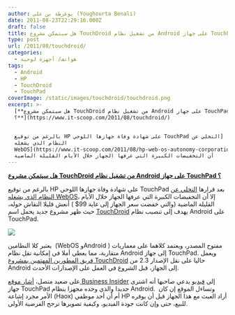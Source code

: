 ```yaml
---
author: يوغرطة بن علي (Youghourta Benali)
date: 2011-08-23T22:29:16.000Z
draft: false
title: هل سيتمكن مشروع TouchDroid من تشغيل نظام Android على جهاز TouchPad ؟
type: post
url: /2011/08/touchdroid/
categories:
  - هواتف/ أجهزة لوحية
tags:
  - Android
  - HP
  - TouchDroid
  - TouchPad
coverImage: /static/images/touchdroid/touchdroid.png
excerpt: >-
  [**هل سيتمكن مشروع TouchDroid من تشغيل نظام Android على جهاز TouchPad
  ؟**](https://www.it-scoop.com/2011/08/touchdroid/)


  بالرغم من توقيع HP على شهادة وفاة جهازها اللوحي TouchPad بعد قرارها [التخلي عن
  النظام الذي يشغله
  WebOS](https://www.it-scoop.com/2011/08/hp-web-os-autonomy-corporation/)، إلا
  أن التخفيضات الكبيرة التي عرفها الجهاز خلال الأيام القليلة الماضية
---
```

[**هل سيتمكن مشروع TouchDroid من تشغيل نظام Android على جهاز TouchPad ؟**](https://www.it-scoop.com/2011/08/touchdroid/)

بالرغم من توقيع HP على شهادة وفاة جهازها اللوحي TouchPad بعد قرارها [التخلي عن النظام الذي يشغله WebOS](https://www.it-scoop.com/2011/08/hp-web-os-autonomy-corporation/)، إلا أن التخفيضات الكبيرة التي عرفها الجهاز خلال الأيام القليلة الماضية (والتي خفضت سعر الجهاز إلى غاية 99$ ) أنعش قليلا النقاش حوله، حيث ظهر مشروع جديد يحمل اسم [TouchDroid](http://rootzwiki.com/showthread.php?t=3327) يهدف إلى تنصيب نظام Android على TouchPad.

![](/static/images/touchdroid/touchdroid.png)

يعتبر كلا النظامين  (WebOS وAndroid ) مفتوح المصدر، ويعتمد كلاهما على معماريات متقاربة، مما يعطي أملا في إمكانية نقل نظام Android إلى جهاز TouchPad. ويعمل [فريق المطورين المهتمين بمشروع TouchDroid](https://twitter.com/#%21/HPTouchDroid) حاليا على نقل الإصدار 2.3 من Android إلى الجهاز، قبل الشروع في العمل على الإصدارات الأحدث.

على صعيد متصل، [أشار موقع Business Insider](http://www.businessinsider.com/android-touchpad-2011-8) إلى [فيديو](http://www.youtube.com/watch?v=DmpmlOpvoC0\&feature=player_embedded) يدعي صاحبها أنه اشترى جهاز TouchPad جديدا والذي وجده مجهزا بنظام Android.  وتساءل الموقع إن كان الأمر مجرد إشاعة (Haox) أم أن أحد موظفي HP أراد العبث مع هذا الجهاز قبل أن يوفره للبيع، حتى وإن كانت جودة الفيديو، وكيفية تصويرها ترجح الفرضية الأولى.
